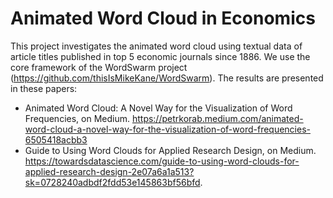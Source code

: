 # Animated Word Cloud in Economics

This project investigates the animated word cloud using textual data of article titles published in top 5 economic journals since 1886. We use the core framework of the WordSwarm project (https://github.com/thisIsMikeKane/WordSwarm). 
The results are presented in these papers:
* Animated Word Cloud: A Novel Way for the Visualization of Word Frequencies, on Medium. https://petrkorab.medium.com/animated-word-cloud-a-novel-way-for-the-visualization-of-word-frequencies-6505418acbb3
* Guide to Using Word Clouds for Applied Research Design, on Medium. https://towardsdatascience.com/guide-to-using-word-clouds-for-applied-research-design-2e07a6a1a513?sk=0728240adbdf2fdd53e145863bf56bfd.
